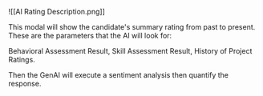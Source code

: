 ![[AI Rating Description.png]]

This modal will show the candidate's summary rating from past to present. These are the parameters that the AI will look for:

Behavioral Assessment Result,
Skill Assessment Result,
History of Project Ratings.

Then the GenAI will execute a sentiment analysis then quantify the response.